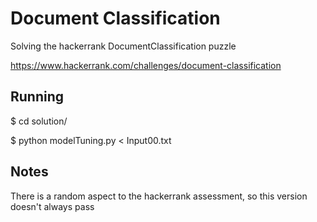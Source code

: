 # Document Classification

Solving the hackerrank DocumentClassification puzzle

https://www.hackerrank.com/challenges/document-classification

## Running

$ cd solution/

$ python modelTuning.py < Input00.txt 

## Notes

There is a random aspect to the hackerrank assessment, so this version doesn't always pass
